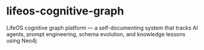 # lifeos-cognitive-graph
LifeOS cognitive graph platform — a self-documenting system that tracks AI agents, prompt engineering, schema evolution, and knowledge lessons using Neo4j
